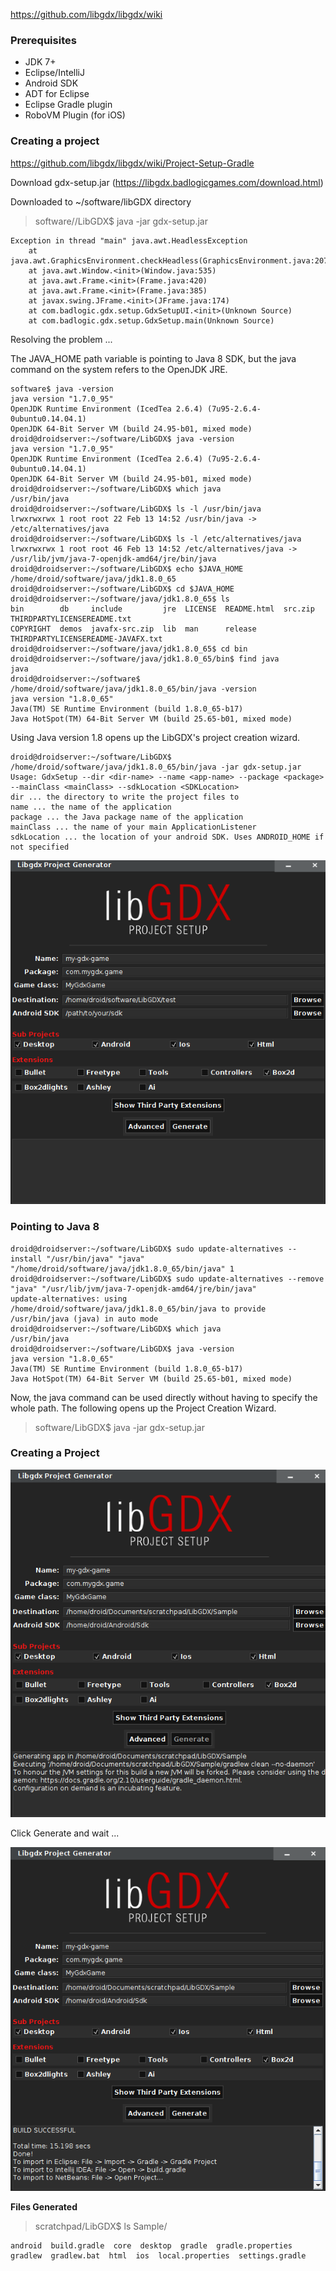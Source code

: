 https://github.com/libgdx/libgdx/wiki

### Prerequisites

* JDK 7+
* Eclipse/IntelliJ
* Android SDK
* ADT for Eclipse
* Eclipse Gradle plugin
* RoboVM Plugin (for iOS)

### Creating a project

https://github.com/libgdx/libgdx/wiki/Project-Setup-Gradle

Download gdx-setup.jar (https://libgdx.badlogicgames.com/download.html)

Downloaded to ~/software/libGDX directory

> software//LibGDX$ java -jar gdx-setup.jar

    Exception in thread "main" java.awt.HeadlessException
    	at java.awt.GraphicsEnvironment.checkHeadless(GraphicsEnvironment.java:207)
    	at java.awt.Window.<init>(Window.java:535)
    	at java.awt.Frame.<init>(Frame.java:420)
    	at java.awt.Frame.<init>(Frame.java:385)
    	at javax.swing.JFrame.<init>(JFrame.java:174)
    	at com.badlogic.gdx.setup.GdxSetupUI.<init>(Unknown Source)
    	at com.badlogic.gdx.setup.GdxSetup.main(Unknown Source)

Resolving the problem ... 

The JAVA_HOME path variable is pointing to Java 8 SDK, but the java command on the system refers to the OpenJDK JRE.

    software$ java -version 
    java version "1.7.0_95"
    OpenJDK Runtime Environment (IcedTea 2.6.4) (7u95-2.6.4-0ubuntu0.14.04.1)
    OpenJDK 64-Bit Server VM (build 24.95-b01, mixed mode)
    droid@droidserver:~/software/LibGDX$ java -version 
    java version "1.7.0_95"
    OpenJDK Runtime Environment (IcedTea 2.6.4) (7u95-2.6.4-0ubuntu0.14.04.1)
    OpenJDK 64-Bit Server VM (build 24.95-b01, mixed mode)
    droid@droidserver:~/software/LibGDX$ which java
    /usr/bin/java
    droid@droidserver:~/software/LibGDX$ ls -l /usr/bin/java
    lrwxrwxrwx 1 root root 22 Feb 13 14:52 /usr/bin/java -> /etc/alternatives/java
    droid@droidserver:~/software/LibGDX$ ls -l /etc/alternatives/java
    lrwxrwxrwx 1 root root 46 Feb 13 14:52 /etc/alternatives/java -> /usr/lib/jvm/java-7-openjdk-amd64/jre/bin/java
    droid@droidserver:~/software/LibGDX$ echo $JAVA_HOME
    /home/droid/software/java/jdk1.8.0_65
    droid@droidserver:~/software/LibGDX$ cd $JAVA_HOME
    droid@droidserver:~/software/java/jdk1.8.0_65$ ls
    bin        db     include         jre  LICENSE  README.html  src.zip                             THIRDPARTYLICENSEREADME.txt
    COPYRIGHT  demos  javafx-src.zip  lib  man      release      THIRDPARTYLICENSEREADME-JAVAFX.txt
    droid@droidserver:~/software/java/jdk1.8.0_65$ cd bin
    droid@droidserver:~/software/java/jdk1.8.0_65/bin$ find java
    java
    droid@droidserver:~/software$ /home/droid/software/java/jdk1.8.0_65/bin/java -version
    java version "1.8.0_65"
    Java(TM) SE Runtime Environment (build 1.8.0_65-b17)
    Java HotSpot(TM) 64-Bit Server VM (build 25.65-b01, mixed mode)

Using Java version 1.8 opens up the LibGDX's project creation wizard.

    droid@droidserver:~/software/LibGDX$ /home/droid/software/java/jdk1.8.0_65/bin/java -jar gdx-setup.jar 
    Usage: GdxSetup --dir <dir-name> --name <app-name> --package <package> --mainClass <mainClass> --sdkLocation <SDKLocation>
    dir ... the directory to write the project files to
    name ... the name of the application
    package ... the Java package name of the application
    mainClass ... the name of your main ApplicationListener
    sdkLocation ... the location of your android SDK. Uses ANDROID_HOME if not specified

<img src="_misc/libGDX%20project%20creation%20UI.png"/>

### Pointing to Java 8

    droid@droidserver:~/software/LibGDX$ sudo update-alternatives --install "/usr/bin/java" "java" "/home/droid/software/java/jdk1.8.0_65/bin/java" 1
    droid@droidserver:~/software/LibGDX$ sudo update-alternatives --remove "java" "/usr/lib/jvm/java-7-openjdk-amd64/jre/bin/java"
    update-alternatives: using /home/droid/software/java/jdk1.8.0_65/bin/java to provide /usr/bin/java (java) in auto mode
    droid@droidserver:~/software/LibGDX$ which java
    /usr/bin/java
    droid@droidserver:~/software/LibGDX$ java -version
    java version "1.8.0_65"
    Java(TM) SE Runtime Environment (build 1.8.0_65-b17)
    Java HotSpot(TM) 64-Bit Server VM (build 25.65-b01, mixed mode)

Now, the java command can be used directly without having to specify the whole path. The following opens up the Project Creation Wizard.

> software/LibGDX$ java -jar gdx-setup.jar 

### Creating a Project

<img src="_misc/Create%20a%20sample%20project.png"/>

Click Generate and wait ...

<img src="_misc/After%20Project%20Creation.png"/>

<b> Files Generated </b>

> scratchpad/LibGDX$ ls Sample/

    android  build.gradle  core  desktop  gradle  gradle.properties  gradlew  gradlew.bat  html  ios  local.properties  settings.gradle


